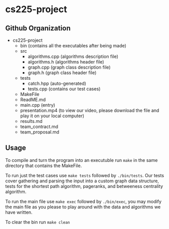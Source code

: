 # cs225-project

## Github Organization

* cs225-project
  * bin (contains all the executables after being made)
  * src 
    * algorithms.cpp (algorithms description file)
    * algorithms.h (algorithms header file)
    * graph.cpp (graph class description file)
    * graph.h (graph class header file)
  * tests
    * catch.hpp (auto-generated)
    * tests.cpp (contains our test cases) 
  * MakeFile
  * ReadME.md
  * main.cpp (entry)
  * presentation.mp4 (to view our video, please download the file and play it on your local computer)
  * results.md
  * team_contract.md
  * team_proposal.md 

## Usage

To compile and turn the program into an executuble run `make` in the same directory that contains the MakeFile.

To run just the test cases use `make tests` followed by `./bin/tests`. Our tests cover gathering and parsing the input into a custom graph data structure, tests for the shortest path algorithm, pageranks, and betweeness centrality algorithm.  

To run the main file use `make exec` followed by `./bin/exec`, you may modify the main file as you please to play around with the data and algorithms we have written. 

To clear the bin run `make clean`
